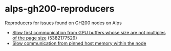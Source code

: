 # alps-gh200-reproducers

Reproducers for issues found on GH200 nodes on Alps

- [Slow first communication from GPU buffers whose size are not multiples of the page size](gpudirect-p2p-overalloc/README.md) (5382177529)
- [Slow communication from pinned host memory within the node](internode-pinned-host-comm/README.md)
